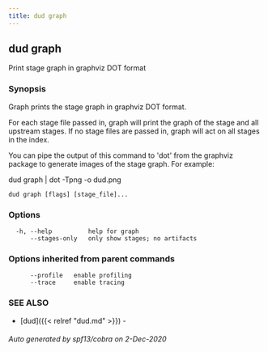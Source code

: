 ```yaml
---
title: dud graph
---
```

## dud graph

Print stage graph in graphviz DOT format

### Synopsis

Graph prints the stage graph in graphviz DOT format.

For each stage file passed in, graph will print the graph of the stage and all
upstream stages. If no stage files are passed in, graph will act on all stages
in the index.

You can pipe the output of this command to 'dot' from the graphviz package to
generate images of the stage graph. For example:

dud graph | dot -Tpng -o dud.png


```
dud graph [flags] [stage_file]...
```

### Options

```
  -h, --help          help for graph
      --stages-only   only show stages; no artifacts
```

### Options inherited from parent commands

```
      --profile   enable profiling
      --trace     enable tracing
```

### SEE ALSO

* [dud]({{< relref "dud.md" >}})	 - 

###### Auto generated by spf13/cobra on 2-Dec-2020
